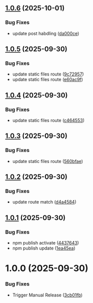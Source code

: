 ## [1.0.6](https://github.com/easingthemes/mocker/compare/v1.0.5...v1.0.6) (2025-10-01)


### Bug Fixes

* update post habdling ([da000ce](https://github.com/easingthemes/mocker/commit/da000cee37b32618c40d9ee64829e368ed57fffa))

## [1.0.5](https://github.com/easingthemes/mocker/compare/v1.0.4...v1.0.5) (2025-09-30)


### Bug Fixes

* update static files route ([9c72957](https://github.com/easingthemes/mocker/commit/9c72957ff80690ce25aebe36d85a4a1d3cc58cca))
* update static files route ([e60ac9f](https://github.com/easingthemes/mocker/commit/e60ac9fa208261771b51453d89221f447a26cfd2))

## [1.0.4](https://github.com/easingthemes/mocker/compare/v1.0.3...v1.0.4) (2025-09-30)


### Bug Fixes

* update static files route ([c464553](https://github.com/easingthemes/mocker/commit/c46455384cc8926a94b6f62fec22b65f980b8209))

## [1.0.3](https://github.com/easingthemes/mocker/compare/v1.0.2...v1.0.3) (2025-09-30)


### Bug Fixes

* update static files route ([560bfae](https://github.com/easingthemes/mocker/commit/560bfae2269f9c930a7a2610651d261c1f1e9992))

## [1.0.2](https://github.com/easingthemes/mocker/compare/v1.0.1...v1.0.2) (2025-09-30)


### Bug Fixes

* update route match ([d4a4584](https://github.com/easingthemes/mocker/commit/d4a45848229a96e6850b4fec8c3f42a721591450))

## [1.0.1](https://github.com/easingthemes/mocker/compare/v1.0.0...v1.0.1) (2025-09-30)


### Bug Fixes

* npm publish activate ([4437643](https://github.com/easingthemes/mocker/commit/44376437f635a6cbbc566ea8df212c0aea1d6b20))
* npm publish update ([1ea45ea](https://github.com/easingthemes/mocker/commit/1ea45ea8d03f2ceb4a9e58c884e3bbcff9a017df))

# 1.0.0 (2025-09-30)


### Bug Fixes

* Trigger Manual Release ([3cb01fb](https://github.com/easingthemes/mocker/commit/3cb01fba31b680d9f05e4de0674628ce42f71590))
